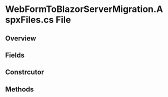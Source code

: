 # WebFormToBlazorServerMigration.AspxFiles.cs File

## Overview

## Fields

## Constrcutor

## Methods